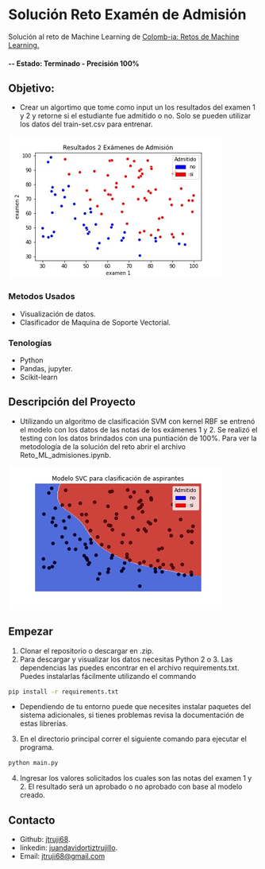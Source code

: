 
# Solución Reto Examén de Admisión
Solución al reto de Machine Learning de  [Colomb-ia: Retos de Machine Learning.](https://github.com/danielgil1/supervised-basico-admission-exams)

#### -- Estado: Terminado - Precisión 100%


## Objetivo:
- Crear un algortimo que tome como input un los resultados del examen 1 y 2 y retorne si el estudiante fue admitido o no. Solo se pueden utilizar los datos del train-set.csv para entrenar.

![disp_map](images/disp_map.jpg)

### Metodos Usados
* Visualización de datos.
* Clasificador de Maquina de Soporte Vectorial.


### Tenologías
* Python
* Pandas, jupyter.
* Scikit-learn

## Descripción del Proyecto
- Utilizando un algoritmo de clasificación SVM con kernel RBF se entrenó el modelo con los datos de las notas de los exámenes 1 y 2. Se realizó el testing con los datos brindados con una puntiación de 100%. Para ver la metodología de la solución del reto abrir el archivo Reto_ML_admisiones.ipynb.

![Modelo_SVC](images/SVC_model.jpg)


## Empezar

1. Clonar el repositorio o descargar en .zip.
2. Para descargar y visualizar los datos necesitas Python 2 o 3. Las dependencias las puedes encontrar en el archivo requirements.txt. Puedes instalarlas fácilmente utilizando el commando

```bash
pip install -r requirements.txt
```
- Dependiendo de tu entorno puede que necesites instalar paquetes del sistema adicionales, si tienes problemas revisa la documentación de estas librerías.
    
3. En el directorio principal correr el siguiente comando para ejecutar el programa.

```bash
python main.py
```

4. Ingresar los valores solicitados los cuales son las notas del examen 1 y 2. El resultado será un aprobado o no aprobado con base al modelo creado.



## Contacto
* Github: [jtruji68](https://github.com/jtruji68).  
* linkedin: [juandavidortiztrujillo](https://www.linkedin.com/in/juandavidortiztrujillo/). 
* Email: jtruji68@gmail.com